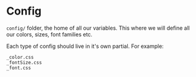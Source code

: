 # Config

`config/` folder, the home of all our variables. This where we will define all our colors, sizes, font families etc.

Each type of config should live in it's own partial. For example:

```
_color.css
_fontSize.css
_font.css
```